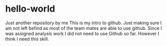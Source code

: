 # hello-world
Just another repository by me
This is my intro to github. Just making sure I am not left befind as most of the team mates are able to use github. Since I was assigned analysis work I did not need to use Github so far.  However I think I need this skill.
